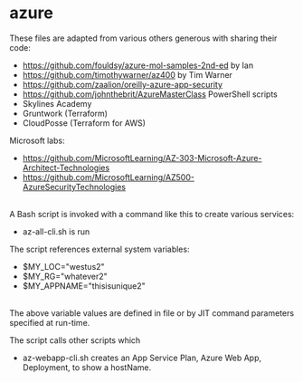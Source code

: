 # azure

These files are adapted from various others generous with sharing their code:
   * https://github.com/fouldsy/azure-mol-samples-2nd-ed by Ian 
   * https://github.com/timothywarner/az400 by Tim Warner
   * https://github.com/zaalion/oreilly-azure-app-security
   * https://github.com/johnthebrit/AzureMasterClass PowerShell scripts
   * Skylines Academy
   * Gruntwork (Terraform)
   * CloudPosse (Terraform for AWS)
   
   Microsoft labs:
   * https://github.com/MicrosoftLearning/AZ-303-Microsoft-Azure-Architect-Technologies
   * https://github.com/MicrosoftLearning/AZ500-AzureSecurityTechnologies
   <br /><br />

A Bash script is invoked with a command like this to create various services:
   * az-all-cli.sh is run 

The script references external system variables:

   * $MY_LOC="westus2"
   * $MY_RG="whatever2"
   * $MY_APPNAME="thisisunique2"
   <br /><br />

The above variable values are defined in file or by JIT command parameters specified at run-time.
 
The script calls other scripts which
 
* az-webapp-cli.sh creates an App Service Plan, Azure Web App, Deployment, to show a hostName.

